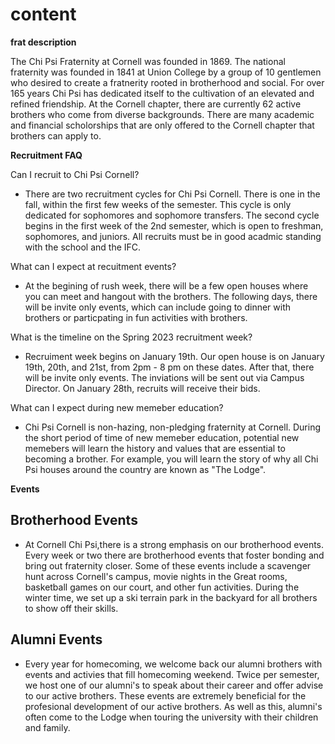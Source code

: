 <!-- This is a markdown file with content that will go into the html -->
# content
**frat description**

The Chi Psi Fraternity at Cornell was founded in 1869. The national fraternity was founded in 1841 at Union College by a group of 10 gentlemen who desired to create a fratnerity rooted in brotherhood and social. For over 165 years Chi Psi has dedicated itself to the cultivation of an elevated and refined friendship. At the Cornell chapter, there are currently 62 active brothers who come from diverse backgrounds. There are many academic and financial scholorships that are only offered to the Cornell chapter that brothers can apply to.

**Recruitment FAQ**

Can I recruit to Chi Psi Cornell?

- There are two recruitment cycles for Chi Psi Cornell. There is one in the fall, within the first few weeks of the semester. This cycle is only dedicated for sophomores and sophomore transfers. The second cycle begins in the first week of the 2nd semester, which is open to freshman, sophomores, and juniors. All recruits must be in good acadmic standing with the school and the IFC.

What can I expect at recuitment events?

- At the begining of rush week, there will be a few open houses where you can meet and hangout with the brothers. The following days, there will be invite only events, which can include going to dinner with brothers or particpating in fun activities with brothers.

What is the timeline on the Spring 2023 recruitment week?

- Recruiment week begins on January 19th. Our open house is on January 19th, 20th, and 21st, from 2pm - 8 pm on these dates. After that, there will be invite only events. The inviations will be sent out via Campus Director. On January 28th, recruits will receive their bids.

What can I expect during new memeber education?

- Chi Psi Cornell is non-hazing, non-pledging fraternity at Cornell. During the short period of time of new memeber education, potential new memebers will learn the history and values that are essential to becoming a brother. For example, you will learn the story of why all Chi Psi houses around the country are known as "The Lodge".

**Events**

## Brotherhood Events

- At Cornell Chi Psi,there is a strong emphasis on our brotherhood events. Every week or two there are brotherhood events that foster bonding and bring out fraternity closer. Some of these events include a scavenger hunt across Cornell's campus, movie nights in the Great rooms, basketball games on our court, and other fun activities. During the winter time, we set up a ski terrain park in the backyard for all brothers to show off their skills.

## Alumni Events

- Every year for homecoming, we welcome back our alumni brothers with events and activies that fill homecoming weekend. Twice per semester, we host one of our alumni's to speak about their career and offer advise to our active brothers. These events are extremely beneficial for the profesional development of our active brothers. As well as this, alumni's often come to the Lodge when touring the university with their children and family.
